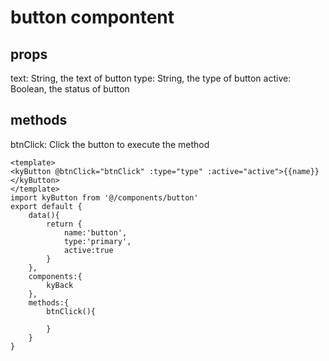 # button compontent

## props
text: String, the text of button 
type: String, the type of button
active: Boolean, the status of button 

## methods
btnClick: Click the button to execute the method
```
<template>
<kyButton @btnClick="btnClick" :type="type" :active="active">{{name}}</kyButton>
</template>
import kyButton from '@/components/button'
export default {
    data(){
        return {
            name:'button',
            type:'primary',
            active:true
        }
    },
    components:{
        kyBack
    },
    methods:{
        btnClick(){

        }
    }
}
```

